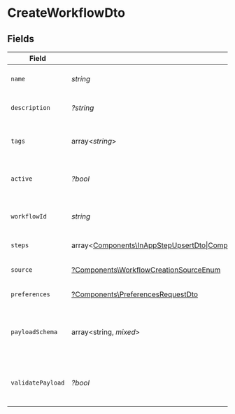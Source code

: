 # CreateWorkflowDto


## Fields

| Field                                                                                                                                                                                                                                                                                    | Type                                                                                                                                                                                                                                                                                     | Required                                                                                                                                                                                                                                                                                 | Description                                                                                                                                                                                                                                                                              |
| ---------------------------------------------------------------------------------------------------------------------------------------------------------------------------------------------------------------------------------------------------------------------------------------- | ---------------------------------------------------------------------------------------------------------------------------------------------------------------------------------------------------------------------------------------------------------------------------------------- | ---------------------------------------------------------------------------------------------------------------------------------------------------------------------------------------------------------------------------------------------------------------------------------------- | ---------------------------------------------------------------------------------------------------------------------------------------------------------------------------------------------------------------------------------------------------------------------------------------- |
| `name`                                                                                                                                                                                                                                                                                   | *string*                                                                                                                                                                                                                                                                                 | :heavy_check_mark:                                                                                                                                                                                                                                                                       | Name of the workflow                                                                                                                                                                                                                                                                     |
| `description`                                                                                                                                                                                                                                                                            | *?string*                                                                                                                                                                                                                                                                                | :heavy_minus_sign:                                                                                                                                                                                                                                                                       | Description of the workflow                                                                                                                                                                                                                                                              |
| `tags`                                                                                                                                                                                                                                                                                   | array<*string*>                                                                                                                                                                                                                                                                          | :heavy_minus_sign:                                                                                                                                                                                                                                                                       | Tags associated with the workflow                                                                                                                                                                                                                                                        |
| `active`                                                                                                                                                                                                                                                                                 | *?bool*                                                                                                                                                                                                                                                                                  | :heavy_minus_sign:                                                                                                                                                                                                                                                                       | Whether the workflow is active                                                                                                                                                                                                                                                           |
| `workflowId`                                                                                                                                                                                                                                                                             | *string*                                                                                                                                                                                                                                                                                 | :heavy_check_mark:                                                                                                                                                                                                                                                                       | Unique identifier for the workflow                                                                                                                                                                                                                                                       |
| `steps`                                                                                                                                                                                                                                                                                  | array<[Components\InAppStepUpsertDto\|Components\EmailStepUpsertDto\|Components\SmsStepUpsertDto\|Components\PushStepUpsertDto\|Components\ChatStepUpsertDto\|Components\DelayStepUpsertDto\|Components\DigestStepUpsertDto\|Components\CustomStepUpsertDto](../../Models/Components/Steps.md)> | :heavy_check_mark:                                                                                                                                                                                                                                                                       | Steps of the workflow                                                                                                                                                                                                                                                                    |
| `source`                                                                                                                                                                                                                                                                                 | [?Components\WorkflowCreationSourceEnum](../../Models/Components/WorkflowCreationSourceEnum.md)                                                                                                                                                                                          | :heavy_minus_sign:                                                                                                                                                                                                                                                                       | Source of workflow creation                                                                                                                                                                                                                                                              |
| `preferences`                                                                                                                                                                                                                                                                            | [?Components\PreferencesRequestDto](../../Models/Components/PreferencesRequestDto.md)                                                                                                                                                                                                    | :heavy_minus_sign:                                                                                                                                                                                                                                                                       | Workflow preferences                                                                                                                                                                                                                                                                     |
| `payloadSchema`                                                                                                                                                                                                                                                                          | array<string, *mixed*>                                                                                                                                                                                                                                                                   | :heavy_minus_sign:                                                                                                                                                                                                                                                                       | The payload JSON Schema for the workflow                                                                                                                                                                                                                                                 |
| `validatePayload`                                                                                                                                                                                                                                                                        | *?bool*                                                                                                                                                                                                                                                                                  | :heavy_minus_sign:                                                                                                                                                                                                                                                                       | Enable or disable payload schema validation                                                                                                                                                                                                                                              |
